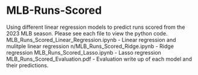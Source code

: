 # MLB-Runs-Scored
Using different linear regression models to predict runs scored from the 2023 MLB season.
Please see each file to view the python code.
MLB_Runs_Scored_Linear_Regression.ipynb - Linear regression and mulitple linear regression
n/MLB_Runs_Scored_Ridge.ipynb - Ridge regression
MLB_Runs_Scored_Lasso.ipynb - Lasso regression
MLB_Runs_Scored_Evaluation.pdf - Evaluation write up of each model and their predictions.
